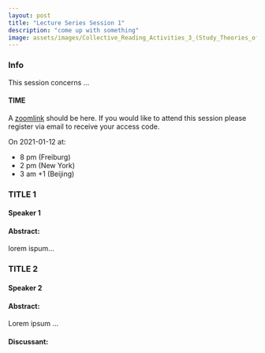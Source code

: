 ```yaml
---
layout: post
title: "Lecture Series Session 1"
description: "come up with something"
image: assets/images/Collective_Reading_Activities_3_(Study_Theories_of_the_Proletariat-5).jpg
---
```


### Info
This session concerns …

#### TIME
A [zoomlink](link) should be here. If you would like to attend this session please register via email to receive your access code. 

On 2021-01-12 at:
-  8 pm (Freiburg) 
-  2 pm (New York) 
-  3 am +1 (Beijing)


###  TITLE 1
#### Speaker 1
#### Abstract:
lorem ispum…


### TITLE 2
#### Speaker 2
#### Abstract:
Lorem ipsum …

#### Discussant: 
